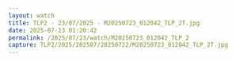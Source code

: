 ```yaml
---
layout: watch
title: TLP2 - 23/07/2025 - M20250723_012042_TLP_2T.jpg
date: 2025-07-23 01:20:42
permalink: /2025/07/23/watch/M20250723_012042_TLP_2
capture: TLP2/2025/202507/20250722/M20250723_012042_TLP_2T.jpg
---
```

